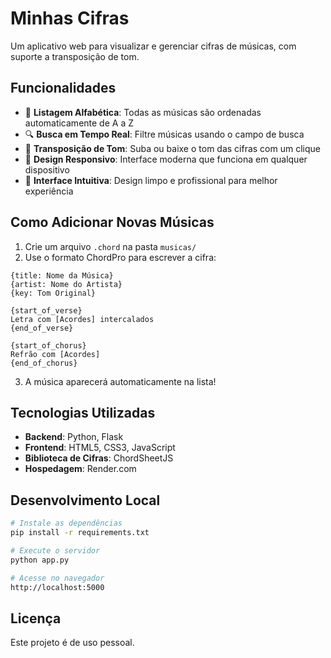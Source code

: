 # Minhas Cifras

Um aplicativo web para visualizar e gerenciar cifras de músicas, com suporte a transposição de tom.

## Funcionalidades

- 🎵 **Listagem Alfabética**: Todas as músicas são ordenadas automaticamente de A a Z
- 🔍 **Busca em Tempo Real**: Filtre músicas usando o campo de busca
- 🎼 **Transposição de Tom**: Suba ou baixe o tom das cifras com um clique
- 📱 **Design Responsivo**: Interface moderna que funciona em qualquer dispositivo
- 🎨 **Interface Intuitiva**: Design limpo e profissional para melhor experiência

## Como Adicionar Novas Músicas

1. Crie um arquivo `.chord` na pasta `musicas/`
2. Use o formato ChordPro para escrever a cifra:

```chordpro
{title: Nome da Música}
{artist: Nome do Artista}
{key: Tom Original}

{start_of_verse}
Letra com [Acordes] intercalados
{end_of_verse}

{start_of_chorus}
Refrão com [Acordes]
{end_of_chorus}
```

3. A música aparecerá automaticamente na lista!

## Tecnologias Utilizadas

- **Backend**: Python, Flask
- **Frontend**: HTML5, CSS3, JavaScript
- **Biblioteca de Cifras**: ChordSheetJS
- **Hospedagem**: Render.com

## Desenvolvimento Local

```bash
# Instale as dependências
pip install -r requirements.txt

# Execute o servidor
python app.py

# Acesse no navegador
http://localhost:5000
```

## Licença

Este projeto é de uso pessoal.

